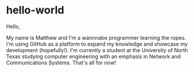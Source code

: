 # hello-world

Hello, 

My name is Matthew and I'm a wannnabe programmer learning the ropes. I'm using GitHub as a platform to expand my knowledge and showcase my development (hopefully!). I'm currently a student at the University of North Texas studying computer engineering with an emphasis in Network and Communications Systems. That's all for now! 
